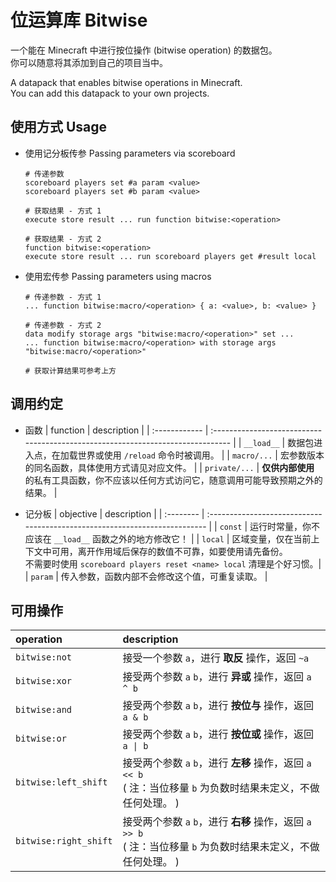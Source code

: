 # 位运算库 Bitwise
一个能在 Minecraft 中进行按位操作 (bitwise operation) 的数据包。<br/>
你可以随意将其添加到自己的项目当中。

A datapack that enables bitwise operations in Minecraft.<br/>
You can add this datapack to your own projects.

## 使用方式 Usage
- 使用记分板传参 Passing parameters via scoreboard
    ```
    # 传递参数
    scoreboard players set #a param <value>
    scoreboard players set #b param <value>

    # 获取结果 - 方式 1
    execute store result ... run function bitwise:<operation>
    
    # 获取结果 - 方式 2
    function bitwise:<operation>
    execute store result ... run scoreboard players get #result local
    ```

- 使用宏传参 Passing parameters using macros
    ```
    # 传递参数 - 方式 1
    ... function bitwise:macro/<operation> { a: <value>, b: <value> }

    # 传递参数 - 方式 2
    data modify storage args "bitwise:macro/<operation>" set ...
    ... function bitwise:macro/<operation> with storage args "bitwise:macro/<operation>"

    # 获取计算结果可参考上方
    ```

## 调用约定
- 函数
    | function      | description                                                                     |
    | :------------ | :------------------------------------------------------------------------------ |
    | `__load__`    | 数据包进入点，在加载世界或使用 `/reload` 命令时被调用。                               |
    | `macro/...`   | 宏参数版本的同名函数，具体使用方式请见对应文件。                                       |
    | `private/...` | **仅供内部使用** 的私有工具函数，你不应该以任何方式访问它，随意调用可能导致预期之外的结果。 |

- 记分板
    | objective | description                                                                |
    | :-------- | :------------------------------------------------------------------------- |
    | `const`   | 运行时常量，你不应该在 `__load__` 函数之外的地方修改它！                         |
    | `local`   | 区域变量，仅在当前上下文中可用，离开作用域后保存的数值不可靠，如要使用请先备份。<br/>不需要时使用 `scoreboard players reset <name> local` 清理是个好习惯。|
    | `param`   | 传入参数，函数内部不会修改这个值，可重复读取。 |

## 可用操作
| operation             | description                                          |
| :-------------------- | :--------------------------------------------------- |
| `bitwise:not`         | 接受一个参数 `a`，进行 **取反** 操作，返回 `~a`           |
| `bitwise:xor`         | 接受两个参数 `a` `b`，进行 **异或** 操作，返回 `a ^ b`    |
| `bitwise:and`         | 接受两个参数 `a` `b`，进行 **按位与** 操作，返回 `a & b`  |
| `bitwise:or`          | 接受两个参数 `a` `b`，进行 **按位或** 操作，返回 `a \| b` |
| `bitwise:left_shift`  | 接受两个参数 `a` `b`，进行 **左移** 操作，返回 `a << b` <br/>( 注：当位移量 `b` 为负数时结果未定义，不做任何处理。 ) |
| `bitwise:right_shift` | 接受两个参数 `a` `b`，进行 **右移** 操作，返回 `a >> b` <br/>( 注：当位移量 `b` 为负数时结果未定义，不做任何处理。 ) |
